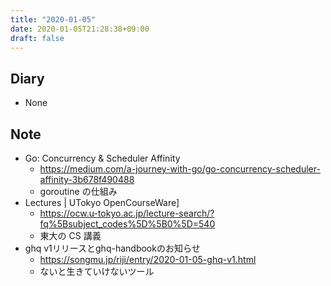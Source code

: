 ```yaml
---
title: "2020-01-05"
date: 2020-01-05T21:28:38+09:00
draft: false
---
```


## Diary

* None

## Note

* Go: Concurrency & Scheduler Affinity
  * https://medium.com/a-journey-with-go/go-concurrency-scheduler-affinity-3b678f490488
  * goroutine の仕組み
* Lectures | UTokyo OpenCourseWare]
  * https://ocw.u-tokyo.ac.jp/lecture-search/?fq%5Bsubject_codes%5D%5B0%5D=540
  * 東大の CS 講義
* ghq v1リリースとghq-handbookのお知らせ
  * https://songmu.jp/riji/entry/2020-01-05-ghq-v1.html
  * ないと生きていけないツール

